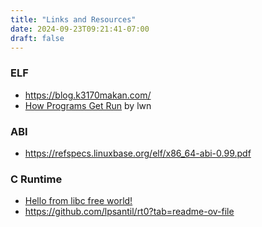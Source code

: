 ```yaml
---
title: "Links and Resources"
date: 2024-09-23T09:21:41-07:00
draft: false
---
```

### ELF
- https://blog.k3170makan.com/
- [How Programs Get Run](https://web.archive.org/web/20200223015047/https://lwn.net/Articles/631631/) by lwn

### ABI
- https://refspecs.linuxbase.org/elf/x86_64-abi-0.99.pdf

### C Runtime
- [Hello from libc free world!](https://web.archive.org/web/20170806145040/https://blogs.oracle.com/ksplice/hello-from-a-libc-free-world-part-1)
- https://github.com/lpsantil/rt0?tab=readme-ov-file

